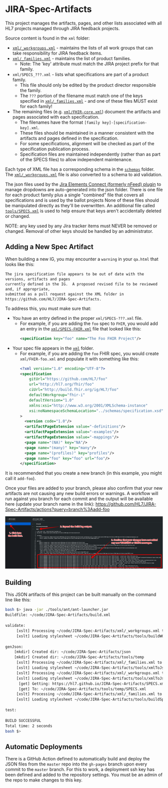 # JIRA-Spec-Artifacts
This project manages the artifacts, pages, and other lists associated with all HL7 projects managed through JIRA feedback projects.

Source content is found in the `xml` folder:
* [`xml/_workgroups.xml`](xml/_workgroups.xml) - maintains the lists of all work groups that can take responsibility for JIRA feedback items.
* [`xml/_families.xml`](xml/_families.xml) - maintains the list of product families.
    * Note: The 'key' attribute must match the JIRA project prefix for that family.
* `xml/SPECS_???.xml` - lists what specifications are part of a product family.
    * This file should only be edited by the product director responsible the family.
    * The `???` portion of the filename must match one of the keys specified in [`xml/_families.xml`](xml/_families.xml) - and one of these files MUST exist for each family!
* The remaining files (e.g. [`xml/FHIR-core.xml`](xml/FHIR-core.xml)) document the artifacts and pages associated with each specification.
    * The filenames have the format `[family key]-[specification-key].xml`.
    * These files should be maintained in a manner consistent with the artifacts and pages defined in the specification.
    * For some specifications, alignment will be checked as part of the specification publication process.
    * Specification files are maintained independently (rather than as part of the SPECS files) to allow independent maintenance.

Each type of XML file has a corresponding schema in the [`schemas`](shemas) folder.  The [`xml/_workgroups.xml`](xml/_workgroups.xml) file is also converted to a schema to aid validation.

The json files used by the [Jira Elements Connect (formerly nFeed) plugin](https://marketplace.atlassian.com/apps/23337/elements-connect-formerly-nfeed) to manage dropdowns are auto-generated into the json folder.
There is one file for each product family plus a single "combined" file that covers all specifications and is used by the ballot projects
None of these files should be manipulated directly as they'll be overwritten.
An additional file called [`tools/SPECS.xml`](tools/SPECS.xml) is used to help ensure that keys aren't accidentally deleted or changed.

NOTE: any key used by any Jira tracker items must NEVER be removed or changed.  Removal of other keys should be handled by an administrator.

## Adding a New Spec Artifact

When building a new IG, you may encounter a `warning` in your `qa.html` that looks like this:
```
The jira specification file appears to be out of date with the versions, artifacts and pages 
currently defined in the IG.  A proposed revised file to be reviewed and, if appropriate, 
submitted as a pull request against the XML folder in https://github.com/HL7/JIRA-Spec-Artifacts.
```

To address this, you must make sure that:
* You have an entry defined in the proper `xml/SPECS-???.xml` file.
    * For example, if you are adding the `foo` spec to `FHIR`, you would add an entry in the [`xml/SPECS-FHIR.xml`](xml/SPECS-FHIR.xml) file that looked like this:
        ```xml
        <specification key="foo" name="The Foo FHIR Project"/>
        ```
* Your spec file appears in the [`xml`](xml) folder.
    * For example, if you are adding the `foo` FHIR spec, you would create `xml/FHIR-foo.xml` and populate it with something like this:
        ```xml
        <?xml version="1.0" encoding="UTF-8"?>
        <specification
            gitUrl="https://github.com/HL7/foo"
            url="http://hl7.org/fhir/foo"
            ciUrl="http://build.fhir.org/ig/HL7/foo"
            defaultWorkgroup="fhir-i"
            defaultVersion="1.0"
            xmlns:xsi="http://www.w3.org/2001/XMLSchema-instance"
            xsi:noNamespaceSchemaLocation="../schemas/specification.xsd"
        >
          <version code="1.0"/>
          <artifactPageExtension value="-definitions"/>
          <artifactPageExtension value="-examples"/>
          <artifactPageExtension value="-mappings"/>
          <page name="(NA)" key="NA"/>
          <page name="(many)" key="many"/>
          <page name="(profiles)" key="profiles"/>
          <page name="foo" key="foo" url="foo"/>
        </specification>
        ```

It is recommended that you create a new branch (in this example, you might call it `add-foo`).

Once your files are added to your branch, please also confirm that your new artifacts are not causing any new build errors or warnings.  A workflow will run against you branch for each commit and the output will be available here (update your branch name in the link): <https://github.com/HL7/JIRA-Spec-Artifacts/actions?query=branch%3Aadd-foo>

![screenshot](images/check-build-log.png)

## Building
This JSON artifacts of this project can be built manually on the command line like this:
```sh
bash $> java -jar ./tools/ant/ant-launcher.jar
Buildfile: ~/code/JIRA-Spec-Artifacts/build.xml

validate:
     [xslt] Processing ~/code/JIRA-Spec-Artifacts/xml/_workgroups.xml to ~/code/JIRA-Spec-Artifacts/schemas/workgroups.xsd
     [xslt] Loading stylesheet ~/code/JIRA-Spec-Artifacts/tools/buildWGschema.xslt

genJson:
    [mkdir] Created dir: ~/code/JIRA-Spec-Artifacts/json
    [mkdir] Created dir: ~/code/JIRA-Spec-Artifacts/tools/temp
     [xslt] Processing ~/code/JIRA-Spec-Artifacts/xml/_families.xml to ~/code/JIRA-Spec-Artifacts/json/families.json
     [xslt] Loading stylesheet ~/code/JIRA-Spec-Artifacts/tools/xmlToJson.xslt
     [xslt] Processing ~/code/JIRA-Spec-Artifacts/xml/_workgroups.xml to ~/code/JIRA-Spec-Artifacts/json/workgroups.json
     [xslt] Loading stylesheet ~/code/JIRA-Spec-Artifacts/tools/xmlToJson.xslt
      [get] Getting: https://hl7.github.io/JIRA-Spec-Artifacts/SPECS.xml
      [get] To: ~/code/JIRA-Spec-Artifacts/tools/temp/SPECS.xml
     [xslt] Processing ~/code/JIRA-Spec-Artifacts/xml/_families.xml to ~/code/JIRA-Spec-Artifacts/json/SPECS.json
     [xslt] Loading stylesheet ~/code/JIRA-Spec-Artifacts/tools/buildSpecJSON.xslt

test:

BUILD SUCCESSFUL
Total time: 2 seconds
bash $> 
```

## Automatic Deployments
There is a GitHub Action defined to automatically build and deploy the JSON files from the `master` repo into the `gh-pages` branch upon every commit to the `master` branch.  For this to work, a deployment ssh key has been defined and added to the repository settings.  You must be an admin of the repo to make changes to this key.
